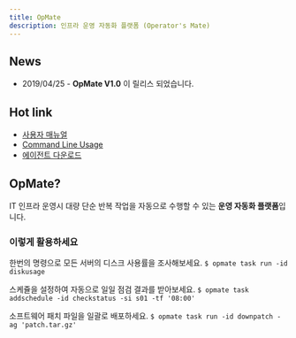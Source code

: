 ```yaml
---
title: OpMate
description: 인프라 운영 자동화 플랫폼 (Operator's Mate)
---
```


## News

- 2019/04/25 - **OpMate V1.0** 이 릴리스 되었습니다.

## Hot link

- [사용자 매뉴얼](/document/Overview.md)
- [Command Line Usage](/document/CliUsage.md)
- [에이전트 다운로드](/download/index.md#에이전트)

## OpMate?

IT 인프라 운영시 대량 단순 반복 작업을 자동으로 수행할 수 있는 **운영 자동화 플랫폼**입니다.

### 이렇게 활용하세요

한번의 명령으로 모든 서버의 디스크 사용률을 조사해보세요.
`$ opmate task run -id diskusage`

스케쥴을 설정하여 자동으로 일일 점검 결과를 받아보세요.
`$ opmate task addschedule -id checkstatus -si s01 -tf '08:00'`

소프트웨어 패치 파일을 일괄로 배포하세요.
`$ opmate task run -id downpatch -ag 'patch.tar.gz'`

